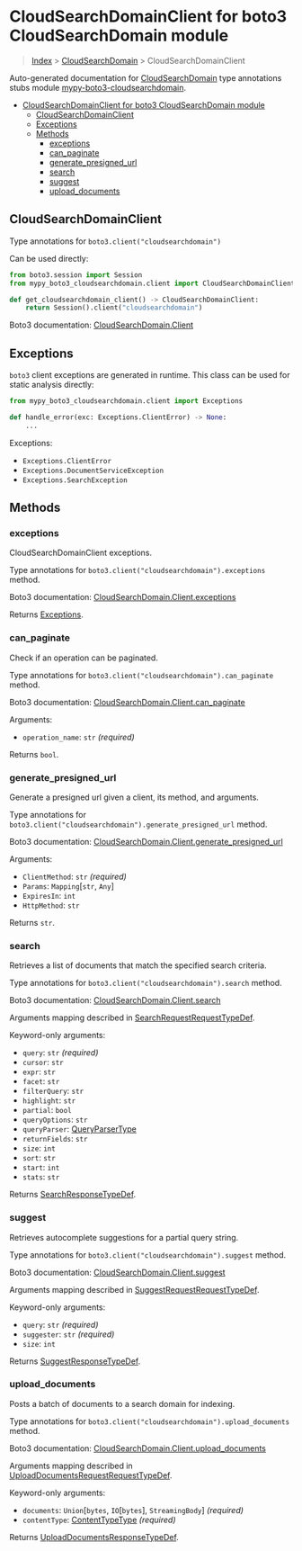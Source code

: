 <a id="cloudsearchdomainclient-for-boto3-cloudsearchdomain-module"></a>

# CloudSearchDomainClient for boto3 CloudSearchDomain module

> [Index](..) > [CloudSearchDomain](.) > CloudSearchDomainClient

Auto-generated documentation for
[CloudSearchDomain](https://boto3.amazonaws.com/v1/documentation/api/latest/reference/services/cloudsearchdomain.html#CloudSearchDomain)
type annotations stubs module
[mypy-boto3-cloudsearchdomain](https://pypi.org/project/mypy-boto3-cloudsearchdomain/).

- [CloudSearchDomainClient for boto3 CloudSearchDomain module](#cloudsearchdomainclient-for-boto3-cloudsearchdomain-module)
  - [CloudSearchDomainClient](#cloudsearchdomainclient)
  - [Exceptions](#exceptions)
  - [Methods](#methods)
    - [exceptions](#exceptions)
    - [can_paginate](#can_paginate)
    - [generate_presigned_url](#generate_presigned_url)
    - [search](#search)
    - [suggest](#suggest)
    - [upload_documents](#upload_documents)

<a id="cloudsearchdomainclient"></a>

## CloudSearchDomainClient

Type annotations for `boto3.client("cloudsearchdomain")`

Can be used directly:

```python
from boto3.session import Session
from mypy_boto3_cloudsearchdomain.client import CloudSearchDomainClient

def get_cloudsearchdomain_client() -> CloudSearchDomainClient:
    return Session().client("cloudsearchdomain")
```

Boto3 documentation:
[CloudSearchDomain.Client](https://boto3.amazonaws.com/v1/documentation/api/latest/reference/services/cloudsearchdomain.html#CloudSearchDomain.Client)

<a id="exceptions"></a>

## Exceptions

`boto3` client exceptions are generated in runtime. This class can be used for
static analysis directly:

```python
from mypy_boto3_cloudsearchdomain.client import Exceptions

def handle_error(exc: Exceptions.ClientError) -> None:
    ...
```

Exceptions:

- `Exceptions.ClientError`
- `Exceptions.DocumentServiceException`
- `Exceptions.SearchException`

<a id="methods"></a>

## Methods

<a id="exceptions"></a>

### exceptions

CloudSearchDomainClient exceptions.

Type annotations for `boto3.client("cloudsearchdomain").exceptions` method.

Boto3 documentation:
[CloudSearchDomain.Client.exceptions](https://boto3.amazonaws.com/v1/documentation/api/latest/reference/services/cloudsearchdomain.html#CloudSearchDomain.Client.exceptions)

Returns [Exceptions](#exceptions).

<a id="can\_paginate"></a>

### can_paginate

Check if an operation can be paginated.

Type annotations for `boto3.client("cloudsearchdomain").can_paginate` method.

Boto3 documentation:
[CloudSearchDomain.Client.can_paginate](https://boto3.amazonaws.com/v1/documentation/api/latest/reference/services/cloudsearchdomain.html#CloudSearchDomain.Client.can_paginate)

Arguments:

- `operation_name`: `str` *(required)*

Returns `bool`.

<a id="generate\_presigned\_url"></a>

### generate_presigned_url

Generate a presigned url given a client, its method, and arguments.

Type annotations for `boto3.client("cloudsearchdomain").generate_presigned_url`
method.

Boto3 documentation:
[CloudSearchDomain.Client.generate_presigned_url](https://boto3.amazonaws.com/v1/documentation/api/latest/reference/services/cloudsearchdomain.html#CloudSearchDomain.Client.generate_presigned_url)

Arguments:

- `ClientMethod`: `str` *(required)*
- `Params`: `Mapping`\[`str`, `Any`\]
- `ExpiresIn`: `int`
- `HttpMethod`: `str`

Returns `str`.

<a id="search"></a>

### search

Retrieves a list of documents that match the specified search criteria.

Type annotations for `boto3.client("cloudsearchdomain").search` method.

Boto3 documentation:
[CloudSearchDomain.Client.search](https://boto3.amazonaws.com/v1/documentation/api/latest/reference/services/cloudsearchdomain.html#CloudSearchDomain.Client.search)

Arguments mapping described in
[SearchRequestRequestTypeDef](./type_defs.md#searchrequestrequesttypedef).

Keyword-only arguments:

- `query`: `str` *(required)*
- `cursor`: `str`
- `expr`: `str`
- `facet`: `str`
- `filterQuery`: `str`
- `highlight`: `str`
- `partial`: `bool`
- `queryOptions`: `str`
- `queryParser`: [QueryParserType](./literals.md#queryparsertype)
- `returnFields`: `str`
- `size`: `int`
- `sort`: `str`
- `start`: `int`
- `stats`: `str`

Returns [SearchResponseTypeDef](./type_defs.md#searchresponsetypedef).

<a id="suggest"></a>

### suggest

Retrieves autocomplete suggestions for a partial query string.

Type annotations for `boto3.client("cloudsearchdomain").suggest` method.

Boto3 documentation:
[CloudSearchDomain.Client.suggest](https://boto3.amazonaws.com/v1/documentation/api/latest/reference/services/cloudsearchdomain.html#CloudSearchDomain.Client.suggest)

Arguments mapping described in
[SuggestRequestRequestTypeDef](./type_defs.md#suggestrequestrequesttypedef).

Keyword-only arguments:

- `query`: `str` *(required)*
- `suggester`: `str` *(required)*
- `size`: `int`

Returns [SuggestResponseTypeDef](./type_defs.md#suggestresponsetypedef).

<a id="upload\_documents"></a>

### upload_documents

Posts a batch of documents to a search domain for indexing.

Type annotations for `boto3.client("cloudsearchdomain").upload_documents`
method.

Boto3 documentation:
[CloudSearchDomain.Client.upload_documents](https://boto3.amazonaws.com/v1/documentation/api/latest/reference/services/cloudsearchdomain.html#CloudSearchDomain.Client.upload_documents)

Arguments mapping described in
[UploadDocumentsRequestRequestTypeDef](./type_defs.md#uploaddocumentsrequestrequesttypedef).

Keyword-only arguments:

- `documents`: `Union`\[`bytes`, `IO`\[`bytes`\], `StreamingBody`\]
  *(required)*
- `contentType`: [ContentTypeType](./literals.md#contenttypetype) *(required)*

Returns
[UploadDocumentsResponseTypeDef](./type_defs.md#uploaddocumentsresponsetypedef).
